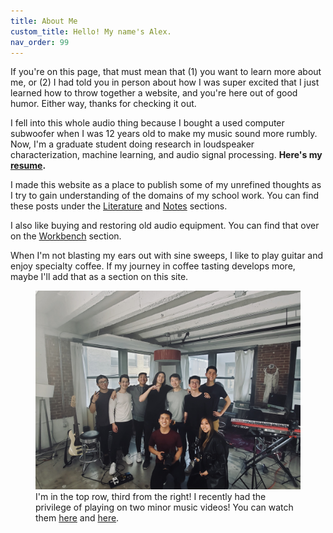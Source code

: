 ```yaml
---
title: About Me
custom_title: Hello! My name's Alex.
nav_order: 99
---
```


If you're on this page, that must mean that (1) you want to learn more about me, or (2) I had told you in person about how I was super excited that I just learned how to throw together a website, and you're here out of good humor. Either way, thanks for checking it out.

I fell into this whole audio thing because I bought a used computer subwoofer when I was 12 years old to make my music sound more rumbly. Now, I'm a graduate student doing research in loudspeaker characterization, machine learning, and audio signal processing. <b>Here's my <a href="https://www.dropbox.com/s/wwiro5y0bjgg4fc/Alex_Tung_Resume_FA19_nb.pdf?dl=0">resume</a>.</b>

I made this website as a place to publish some of my unrefined thoughts as I try to gain understanding of the domains of my school work. You can find these posts under the <a href="https://alextongue.github.io/digest/lit/">Literature</a> and <a href="https://alextongue.github.io/digest/notes/">Notes</a> sections.

I also like buying and restoring old audio equipment. You can find that over on the <a href="https://alextongue.github.io/workbench/">Workbench</a> section.

When I'm not blasting my ears out with sine sweeps, I like to play guitar and enjoy specialty coffee. If my journey in coffee tasting develops more, maybe I'll add that as a section on this site.

<figure>
<img src="https://github.com/alextongue/alextongue.github.io/blob/master/workbench/resources/krpt.JPG?raw=true">
<figcaption>I'm in the top row, third from the right! I recently had the privilege of playing on two minor music videos! You can watch them <a href="https://www.youtube.com/watch?v=gpHsjl9bWs0">here</a> and <a href="https://www.youtube.com/watch?v=QfH5pGiZTA0">here</a>.</figcaption>
</figure>